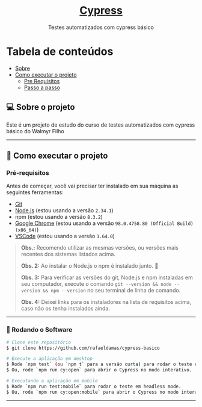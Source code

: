 <h1 align="center">
    <a href="https://pt-br.reactjs.org/">Cypress</a>
</h1>
<p align="center">Testes automatizados com cypress básico</p>

Tabela de conteúdos
=================
<!--ts-->
   * [Sobre](#-Sobre-o-projeto)
   * [Como executar o projeto](#-como-executar-o-projeto)
      * [Pre Requisitos](#user-content--pre-requisitos)
      * [Passo a passo](#user-content--rodando-o-roftware)
<!--te-->

## 💻 Sobre o projeto

Este é um projeto de estudo do curso de testes automatizados com cypress básico do Walmyr Filho

---

## 🚀 Como executar o projeto

### Pré-requisitos

Antes de começar, você vai precisar ter instalado em sua máquina as seguintes ferramentas:
- [Git](https://git-scm.com)
- [Node.js](https://nodejs.org/en/) (estou usando a versão `2.34.1`)
- npm (estou usando a versão `8.3.2`)
- [Google Chrome](https://www.google.com/intl/pt_br/chrome/) (estou usando a versão `98.0.4758.80 (Official Build) (x86_64)`)
- [VSCode](https://code.visualstudio.com/) (estou usando a versão `1.64.0`)

> **Obs.:** Recomendo utilizar as mesmas versões, ou versões mais recentes dos sistemas listados acima.
>
> **Obs. 2:** Ao instalar o Node.js o npm é instalado junto. 🎉
>
> **Obs. 3:** Para verificar as versões do git, Node.js e npm instaladas em seu computador, execute o comando `git --version && node --version && npm --version` no seu terminal de linha de comando.
>
> **Obs. 4:** Deixei links para os instaladores na lista de requisitos acima, caso não os tenha instalados ainda.

___
### 🎲 Rodando o Software

```bash
# Clone este repositório
$ git clone https://github.com/rafaeldamas/cypress-basico

# Execute a aplicação em desktop
$ Rode `npm test` (ou `npm t` para a versão curta) para rodar o teste em headless mode. 
$ Ou, rode `npm run cy:open` para abrir o Cypress no modo interativo. 

# Executando a aplicação em mobile
$ Rode `npm run test:mobile` para rodar o teste em headless mode. 
$ Ou, rode `npm run cy:open:mobile` para abrir o Cypress no modo interativo.
```

---
